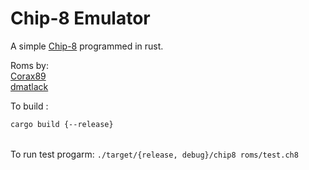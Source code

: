 Chip-8 Emulator
==============

A simple [Chip-8](https://www.wikiwand.com/en/CHIP-8) programmed in rust.

Roms by:\
    [Corax89](https://github.com/corax89/chip8-test-rom)\
    [dmatlack](https://github.com/dmatlack/chip8.git)

To build :
```bash 
cargo build {--release}
```

\
To run test progarm: `./target/{release, debug}/chip8 roms/test.ch8`

